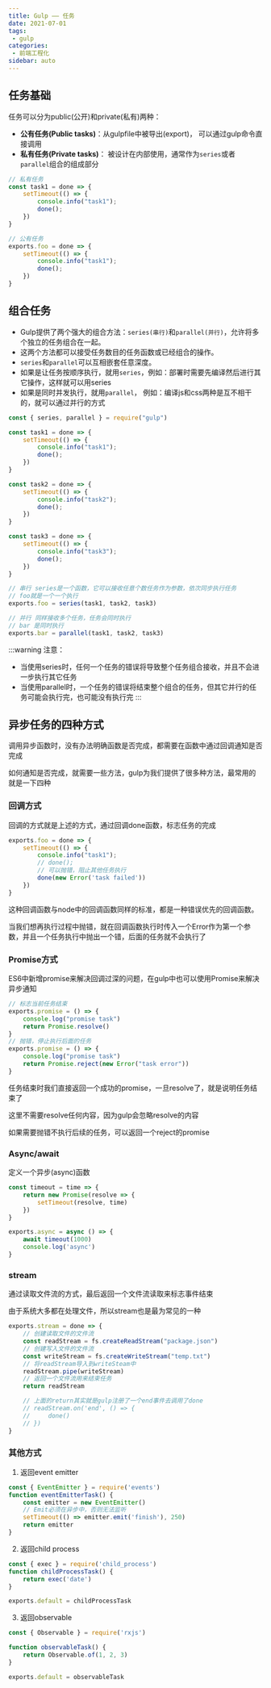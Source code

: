 ```yaml
---
title: Gulp —— 任务
date: 2021-07-01
tags:
 - gulp
categories:
 - 前端工程化
sidebar: auto
---
```


## 任务基础
任务可以分为public(公开)和private(私有)两种：
* **公有任务(Public tasks)**：从gulpfile中被导出(export)， 可以通过gulp命令直接调用
* **私有任务(Private tasks)**： 被设计在内部使用，通常作为`series`或者`parallel`组合的组成部分

```javaScript
// 私有任务
const task1 = done => {
    setTimeout(() => {
        console.info("task1");
        done();
    })
}

// 公有任务
exports.foo = done => {
    setTimeout(() => {
        console.info("task1");
        done();
    })
}
```

## 组合任务

* Gulp提供了两个强大的组合方法：`series(串行)`和`parallel(并行)`，允许将多个独立的任务组合在一起。
* 这两个方法都可以接受任务数目的任务函数或已经组合的操作。
* `series`和`parallel`可以互相嵌套任意深度。
* 如果是让任务按顺序执行，就用`series`，例如：部署时需要先编译然后进行其它操作，这样就可以用series
* 如果是同时并发执行，就用`parallel`， 例如：编译js和css两种是互不相干的，就可以通过并行的方式
```javaScript
const { series, parallel } = require("gulp")

const task1 = done => {
    setTimeout(() => {
        console.info("task1");
        done();
    })
}

const task2 = done => {
    setTimeout(() => {
        console.info("task2");
        done();
    })
}

const task3 = done => {
    setTimeout(() => {
        console.info("task3");
        done();
    })
}

// 串行 series是一个函数，它可以接收任意个数任务作为参数，依次同步执行任务
// foo就是一个一个执行
exports.foo = series(task1, task2, task3)

// 并行 同样接收多个任务，任务会同时执行
// bar 是同时执行
exports.bar = parallel(task1, task2, task3)
```
:::warning
注意：
* 当使用series时，任何一个任务的错误将导致整个任务组合接收，并且不会进一步执行其它任务
* 当使用parallel时，一个任务的错误将结束整个组合的任务，但其它并行的任务可能会执行完，也可能没有执行完
:::

## 异步任务的四种方式

调用异步函数时，没有办法明确函数是否完成，都需要在函数中通过回调通知是否完成

如何通知是否完成，就需要一些方法，gulp为我们提供了很多种方法，最常用的就是一下四种

### 回调方式

回调的方式就是上述的方式，通过回调done函数，标志任务的完成

```javaScript
exports.foo = done => {
    setTimeout(() => {
        console.info("task1");
        // done();
        // 可以抛错，阻止其他任务执行
        done(new Error('task failed'))
    })
}
```
这种回调函数与node中的回调函数同样的标准，都是一种错误优先的回调函数。

当我们想再执行过程中抛错，就在回调函数执行时传入一个Error作为第一个参数，并且一个任务执行中抛出一个错，后面的任务就不会执行了

### Promise方式

ES6中新增promise来解决回调过深的问题，在gulp中也可以使用Promise来解决异步通知
```javaScript
// 标志当前任务结束
exports.promise = () => {
    console.log("promise task")
    return Promise.resolve()
}
// 抛错，停止执行后面的任务
exports.promise = () => {
    console.log("promise task")
    return Promise.reject(new Error("task error"))
}
```

任务结束时我们直接返回一个成功的promise，一旦resolve了，就是说明任务结束了

这里不需要resolve任何内容，因为gulp会忽略resolve的内容

如果需要抛错不执行后续的任务，可以返回一个reject的promise

### Async/await

定义一个异步(async)函数

```javaScript
const timeout = time => {
    return new Promise(resolve => {
        setTimeout(resolve, time)
    })
}

exports.async = async () => {
    await timeout(1000)
    console.log('async')
}
```

### stream
通过读取文件流的方式，最后返回一个文件流读取来标志事件结束

由于系统大多都在处理文件，所以stream也是最为常见的一种

```javaScript
exports.stream = done => {
    // 创建读取文件的文件流
    const readStream = fs.createReadStream("package.json")
    // 创建写入文件的文件流
    const writeStream = fs.createWriteStream("temp.txt")
    // 将readStream导入到writeSteam中
    readStream.pipe(writeStream)
    // 返回一个文件流用来结束任务
    return readStream

    // 上面的return其实就是gulp注册了一个end事件去调用了done
    // readStream.on('end', () => {
    //     done()
    // })
}
```

### 其他方式

1. 返回event emitter
```javaScript
const { EventEmitter } = require('events')
function eventEmitterTask() {
    const emitter = new EventEmitter()
    // Emit必须在异步中，否则无法监听
    setTimeout(() => emitter.emit('finish'), 250)
    return emitter
}
```

2. 返回child process

```javaScript
const { exec } = require('child_process')
function childProcessTask() {
    return exec('date')
}

exports.default = childProcessTask
```

3. 返回observable
```javaScript
const { Observable } = require('rxjs')

function observableTask() {
    return Observable.of(1, 2, 3)
}

exports.default = observableTask
```

